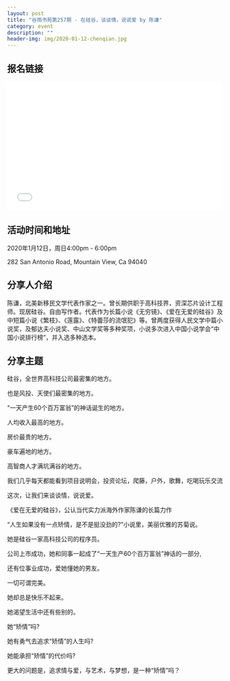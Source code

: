 ```yaml
---
layout: post
title: "谷雨书苑第257期 - 在硅谷，谈谈情，说说爱 by 陈谦"
category: event
description: ""
header-img: img/2020-01-12-chenqian.jpg
---
```


## 报名链接
<div style="width:100%; text-align:left;" ><iframe src="//eventbrite.com/tickets-external?eid=87784334307&ref=etckt" frameborder="0" height="300" width="100%" vspace="0" hspace="0" marginheight="5" marginwidth="5" scrolling="auto" allowtransparency="true"></iframe></div>

## 活动时间和地址
2020年1月12日，周日4:00pm - 6:00pm

282 San Antonio Road, Mountain View, Ca 94040

## 分享人介绍
陈谦，北美新移民文学代表作家之一。曾长期供职于高科技界，资深芯片设计工程师。现居硅谷。自由写作者。代表作为长篇小说《无穷镜》、《爱在无爱的硅谷》及中短篇小说《繁枝》、《莲露》、《特蕾莎的流氓犯》等。曾两度获得人民文学中篇小说奖，及郁达夫小说奖、中山文学奖等多种奖项，小说多次进入中国小说学会“中国小说排行榜”，并入选多种选本。

## 分享主题
硅谷，全世界高科技公司最密集的地方。

也是风投、天使们最密集的地方。

“一天产生60个百万富翁”的神话诞生的地方。

人均收入最高的地方。

房价最贵的地方。

豪车遍地的地方。

高智商人才满坑满谷的地方。

我们几乎每天都能看到项目说明会，投资论坛，爬藤，户外，歌舞，吃喝玩乐交流

这次，让我们来谈谈情，说说爱。



《爱在无爱的硅谷》，公认当代实力派海外作家陈谦的长篇力作 

“人生如果没有一点矫情，是不是挺没劲的?”小说里，美丽优雅的苏菊说。

她是硅谷一家高科技公司的程序员。

公司上市成功，她和同事一起成了“一天生产60个百万富翁”神话的一部分,

还有位事业成功，爱她懂她的男友。

一切可谓完美。

她却总是快乐不起来。

她渴望生活中还有些别的。

她“矫情”吗?

她有勇气去追求“矫情”的人生吗?

她能承担“矫情”的代价吗?

更大的问题是，追求情与爱，与艺术，与梦想，是一种“矫情”吗？
